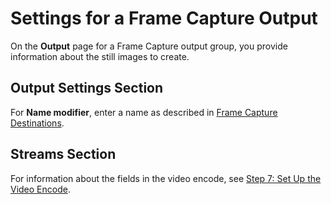 # Settings for a Frame Capture Output<a name="output-settings-framecapture"></a>

On the **Output** page for a Frame Capture output group, you provide information about the still images to create\.

## Output Settings Section<a name="framecapture-output-section"></a>

For **Name modifier**, enter a name as described in [Frame Capture Destinations](framecapture-group-fields.md#framecapture-destinations)\.

## Streams Section<a name="framecapture-streams-section"></a>

For information about the fields in the video encode, see [Step 7: Set Up the Video Encode](creating-a-channel-step6.md)\.